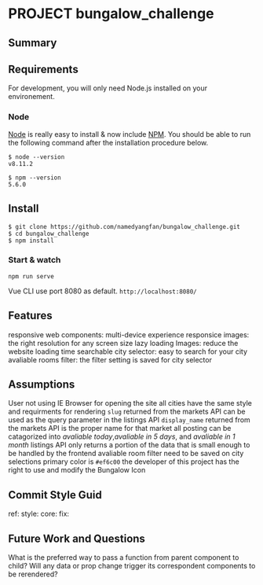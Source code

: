 # PROJECT bungalow_challenge

## Summary

## Requirements

For development, you will only need Node.js installed on your environement.

### Node

[Node](http://nodejs.org/) is really easy to install & now include [NPM](https://npmjs.org/).
You should be able to run the following command after the installation procedure
below.

    $ node --version
    v8.11.2

    $ npm --version
    5.6.0

## Install

    $ git clone https://github.com/namedyangfan/bungalow_challenge.git
    $ cd bungalow_challenge
    $ npm install

### Start & watch
```
npm run serve
```
Vue CLI use port 8080 as default. `http://localhost:8080/`

## Features
responsive web components: multi-device experience
responsice images: the right resolution for any screen size
lazy loading Images: reduce the website loading time
searchable city selector: easy to search for your city
avaliable rooms filter: the filter setting is saved for city selector

## Assumptions
User not using IE Browser for opening the site 
all cities have the same style and requirments for rendering
`slug` returned from the markets API can be used as the query parameter in the listings API
`display_name` returned from the markets API is the proper name for that market
all posting can be catagorized into *avaliable today*,*avaliable in 5 days*, and *avaliable in 1 month*
listings API only returns a portion of the data that is small enough to be handled by the frontend
avaliable room filter need to be saved on city selections
primary color is `#ef6c00`
the developer of this project has the right to use and modify the Bungalow Icon 

## Commit Style Guid
ref:
style:
core:
fix:
## Future Work and Questions
What is the preferred way to pass a function from parent component to child?
Will any data or prop change trigger its correspondent components to be rerendered?

